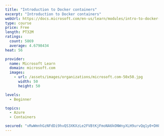 ```yaml
---
title: "Introduction to Docker containers"
excerpt: "Introduction to Docker containers"
webUrl: https://docs.microsoft.com/en-us/learn/modules/intro-to-docker-containers/
type: course
price: Free
length: PT32M
ratings:
  count: 5869
  average: 4.6798434
heat: 56

provider:
  name: Microsoft Learn
  domain: microsoft.com
  images:
    - url: /assets/images/organizations/microsoft.com-50x50.jpg
      width: 50
      height: 50

levels:
  - Beginner

topics:
  - Azure
  - Containers

secured: "vRwWmnhGzNFdDi9hvQS3XKXzLe2FVBtKjFmoNA6kONWnyXLH9urvQq1y0+DH8sBwPJXGhc1XFTfxjMpgmlmTMX806TJRVFzquA9CqOTEdAla60Wp4b/WVg/PyEhAMKumNS4ChzoyTt1Md22+HLZRgAfk7UHWlczcGJH0UfHM6w6gVU3lWrxvOImNND0IDkcWGe7KX8VagXlcjEBcJADDSe4gZHTkuQSWuHH4dzmEjXfIBYjYYOy3rZfgLhrsmTVCqnMNYz/cyJyn66G03zo2tsS/OAx22YNL87SkCxaSwgM4UEHXyOOqwc9BOSkMvHdb6gQnlwDLjLORi78hx3j+0IKSwdwCcBi8Zea1Hsjssv9jFW9bftonUOX4ElX3o5A+j4dYt7ZUJsIRLUeaCQqJbi0bVZ2R2/D5V5dufUoT6n4=;SYeu+iLvvbCN4RCZ2tpFbg=="
---
```


